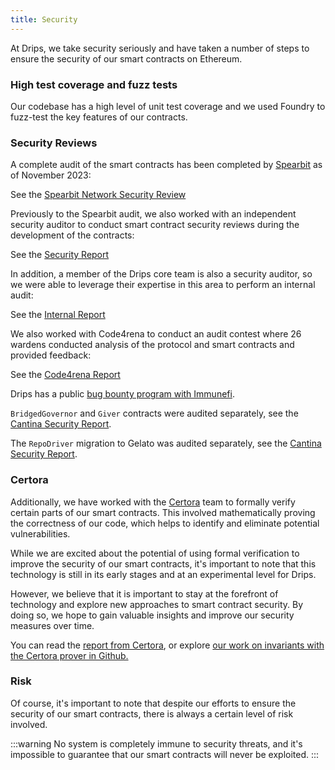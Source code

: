 ```yaml
---
title: Security
---
```


At Drips, we take security seriously and have taken a number of steps to ensure the security of our smart contracts on Ethereum.

### High test coverage and fuzz tests

Our codebase has a high level of unit test coverage and we used Foundry to fuzz-test the key features of our contracts.

### Security Reviews

A complete audit of the smart contracts has been completed by [Spearbit](https://spearbit.com/) as of November 2023:

See the [Spearbit Network Security Review](/img/Spearbit_Drips_Network_Security_Review.pdf)

Previously to the Spearbit audit, we also worked with an independent security auditor to conduct smart contract security reviews during the development of the contracts:

See the [Security Report](/img/Drips_Audit_Report.pdf)

In addition, a member of the Drips core team is also a security auditor, so we were able to leverage their expertise in this area to perform an internal audit:

See the [Internal Report](https://hackmd.io/6_EgTHw6TVGlfxls0iKMAQ?view)

We also worked with Code4rena to conduct an audit contest where 26 wardens conducted analysis of the protocol and smart contracts and provided feedback:

See the [Code4rena Report](https://code4rena.com/reports/2023-01-drips)

Drips has a public [bug bounty program with Immunefi](https://immunefi.com/bounty/drips/).

`BridgedGovernor` and `Giver` contracts were audited separately, see the [Cantina Security Report](/img/cantina-05-july-2024-report-review-drips.pdf).

The `RepoDriver` migration to Gelato was audited separately, see the [Cantina Security Report](/img/report-cantinacode-drips-0722-4.pdf).

### Certora

Additionally, we have worked with the [Certora](https://www.certora.com/) team to formally verify certain parts of our smart contracts. This involved mathematically proving the correctness of our code, which helps to identify and eliminate potential vulnerabilities.

While we are excited about the potential of using formal verification to improve the security of our smart contracts, it's important to note that this technology is still in its early stages and at an experimental level for Drips.

However, we believe that it is important to stay at the forefront of technology and explore new approaches to smart contract security.  By doing so, we hope to gain valuable insights and improve our security measures over time.

You can read the [report from Certora](/img/Certora_Radicle_Drips_Report.pdf), or explore [our work on invariants with the Certora prover in Github.](https://github.com/radicle-dev/drips-contracts/tree/certora)

### Risk

Of course, it's important to note that despite our efforts to ensure the security of our smart contracts, there is always a certain level of risk involved.

:::warning
No system is completely immune to security threats, and it's impossible to guarantee that our smart contracts will never be exploited.
:::
